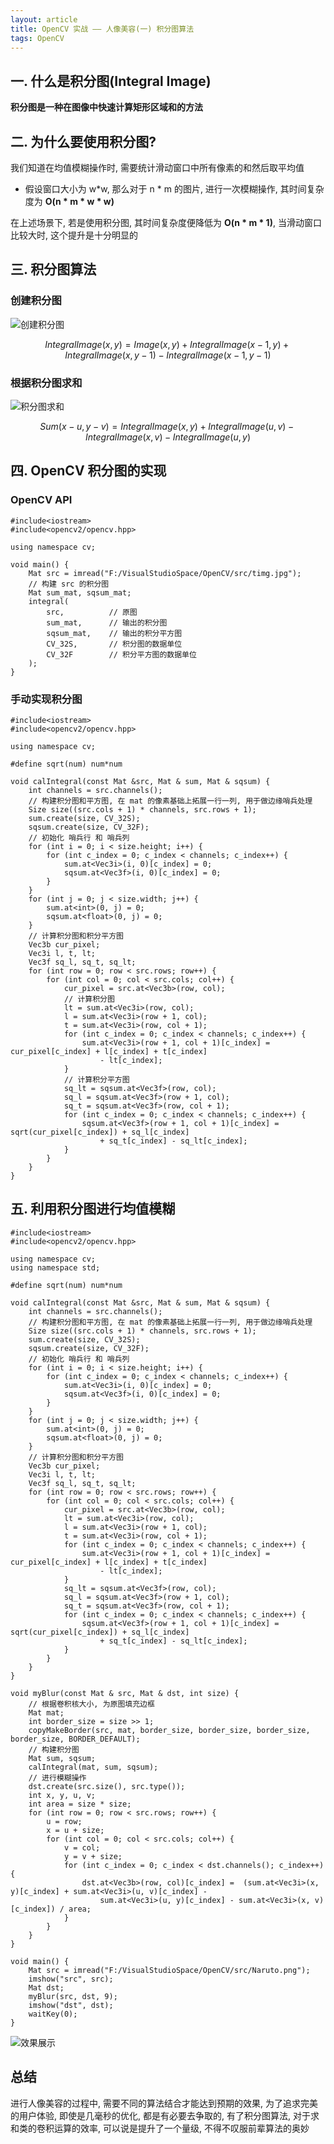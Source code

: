 ```yaml
---
layout: article
title: OpenCV 实战 —— 人像美容(一) 积分图算法
tags: OpenCV
---
```


## 一. 什么是积分图(Integral Image)
**积分图是一种在图像中快速计算矩形区域和的方法**

## 二. 为什么要使用积分图?
我们知道在均值模糊操作时, 需要统计滑动窗口中所有像素的和然后取平均值
- 假设窗口大小为 w*w, 那么对于 n * m 的图片, 进行一次模糊操作, 其时间复杂度为 **O(n * m * w * w)**

<!--more-->

在上述场景下, 若是使用积分图, 其时间复杂度便降低为 **O(n * m * 1)**, 当滑动窗口比较大时, 这个提升是十分明显的

## 三. 积分图算法
### 创建积分图
![创建积分图](https://i.loli.net/2019/05/29/5cee3503b24c949345.png)

$$IntegralImage(x, y) = Image(x, y) + IntegralImage(x - 1, y) + IntegralImage(x, y - 1) - IntegralImage(x - 1, y - 1)$$

### 根据积分图求和
![积分图求和](https://i.loli.net/2019/05/29/5cee3512d6e3b42203.png)

$$Sum(x - u, y - v) =  IntegralImage(x, y) + IntegralImage(u, v) - IntegralImage(x, v) - IntegralImage(u, y)$$

## 四. OpenCV 积分图的实现
### OpenCV API
```
#include<iostream>
#include<opencv2/opencv.hpp>

using namespace cv;

void main() {
	Mat src = imread("F:/VisualStudioSpace/OpenCV/src/timg.jpg");
	// 构建 src 的积分图
	Mat sum_mat, sqsum_mat;
	integral(
		src,          // 原图
		sum_mat,      // 输出的积分图
		sqsum_mat,    // 输出的积分平方图
		CV_32S,       // 积分图的数据单位
		CV_32F        // 积分平方图的数据单位
	);
}
```
### 手动实现积分图
```
#include<iostream>
#include<opencv2/opencv.hpp>

using namespace cv;

#define sqrt(num) num*num

void calIntegral(const Mat &src, Mat & sum, Mat & sqsum) {
	int channels = src.channels();
	// 构建积分图和平方图, 在 mat 的像素基础上拓展一行一列, 用于做边缘哨兵处理
	Size size((src.cols + 1) * channels, src.rows + 1);
	sum.create(size, CV_32S);
	sqsum.create(size, CV_32F);
	// 初始化 哨兵行 和 哨兵列
	for (int i = 0; i < size.height; i++) {
		for (int c_index = 0; c_index < channels; c_index++) {
			sum.at<Vec3i>(i, 0)[c_index] = 0;
			sqsum.at<Vec3f>(i, 0)[c_index] = 0;
		}
	}
	for (int j = 0; j < size.width; j++) {
		sum.at<int>(0, j) = 0;
		sqsum.at<float>(0, j) = 0;
	}
	// 计算积分图和积分平方图
	Vec3b cur_pixel;
	Vec3i l, t, lt;
	Vec3f sq_l, sq_t, sq_lt;
	for (int row = 0; row < src.rows; row++) {
		for (int col = 0; col < src.cols; col++) {
			cur_pixel = src.at<Vec3b>(row, col);
			// 计算积分图
			lt = sum.at<Vec3i>(row, col);
			l = sum.at<Vec3i>(row + 1, col);
			t = sum.at<Vec3i>(row, col + 1);
			for (int c_index = 0; c_index < channels; c_index++) {
				sum.at<Vec3i>(row + 1, col + 1)[c_index] = cur_pixel[c_index] + l[c_index] + t[c_index]
					- lt[c_index];
			}
			// 计算积分平方图
			sq_lt = sqsum.at<Vec3f>(row, col);
			sq_l = sqsum.at<Vec3f>(row + 1, col);
			sq_t = sqsum.at<Vec3f>(row, col + 1);
			for (int c_index = 0; c_index < channels; c_index++) {
				sqsum.at<Vec3f>(row + 1, col + 1)[c_index] = sqrt(cur_pixel[c_index]) + sq_l[c_index] 
					+ sq_t[c_index] - sq_lt[c_index];
			}
		}
	}
}
```

## 五. 利用积分图进行均值模糊
```
#include<iostream>
#include<opencv2/opencv.hpp>

using namespace cv;
using namespace std;

#define sqrt(num) num*num

void calIntegral(const Mat &src, Mat & sum, Mat & sqsum) {
	int channels = src.channels();
	// 构建积分图和平方图, 在 mat 的像素基础上拓展一行一列, 用于做边缘哨兵处理
	Size size((src.cols + 1) * channels, src.rows + 1);
	sum.create(size, CV_32S);
	sqsum.create(size, CV_32F);
	// 初始化 哨兵行 和 哨兵列
	for (int i = 0; i < size.height; i++) {
		for (int c_index = 0; c_index < channels; c_index++) {
			sum.at<Vec3i>(i, 0)[c_index] = 0;
			sqsum.at<Vec3f>(i, 0)[c_index] = 0;
		}
	}
	for (int j = 0; j < size.width; j++) {
		sum.at<int>(0, j) = 0;
		sqsum.at<float>(0, j) = 0;
	}
	// 计算积分图和积分平方图
	Vec3b cur_pixel;
	Vec3i l, t, lt;
	Vec3f sq_l, sq_t, sq_lt;
	for (int row = 0; row < src.rows; row++) {
		for (int col = 0; col < src.cols; col++) {
			cur_pixel = src.at<Vec3b>(row, col);
			lt = sum.at<Vec3i>(row, col);
			l = sum.at<Vec3i>(row + 1, col);
			t = sum.at<Vec3i>(row, col + 1);
			for (int c_index = 0; c_index < channels; c_index++) {
				sum.at<Vec3i>(row + 1, col + 1)[c_index] = cur_pixel[c_index] + l[c_index] + t[c_index]
					- lt[c_index];
			}
			sq_lt = sqsum.at<Vec3f>(row, col);
			sq_l = sqsum.at<Vec3f>(row + 1, col);
			sq_t = sqsum.at<Vec3f>(row, col + 1);
			for (int c_index = 0; c_index < channels; c_index++) {
				sqsum.at<Vec3f>(row + 1, col + 1)[c_index] = sqrt(cur_pixel[c_index]) + sq_l[c_index]
					+ sq_t[c_index] - sq_lt[c_index];
			}
		}
	}
}

void myBlur(const Mat & src, Mat & dst, int size) {
	// 根据卷积核大小, 为原图填充边框
	Mat mat;
	int border_size = size >> 1;
	copyMakeBorder(src, mat, border_size, border_size, border_size, border_size, BORDER_DEFAULT);
	// 构建积分图
	Mat sum, sqsum;
	calIntegral(mat, sum, sqsum);
	// 进行模糊操作
	dst.create(src.size(), src.type());
	int x, y, u, v;
	int area = size * size;
	for (int row = 0; row < src.rows; row++) {
		u = row;
		x = u + size;
		for (int col = 0; col < src.cols; col++) {
			v = col;
			y = v + size;
			for (int c_index = 0; c_index < dst.channels(); c_index++) {
				dst.at<Vec3b>(row, col)[c_index] =  (sum.at<Vec3i>(x, y)[c_index] + sum.at<Vec3i>(u, v)[c_index] -
					sum.at<Vec3i>(u, y)[c_index] - sum.at<Vec3i>(x, v)[c_index]) / area;
			}
		}
	}
}

void main() {
	Mat src = imread("F:/VisualStudioSpace/OpenCV/src/Naruto.png");
	imshow("src", src);
	Mat dst;
	myBlur(src, dst, 9);
	imshow("dst", dst);
	waitKey(0);
}
```
![效果展示](https://i.loli.net/2019/05/29/5cee352501ba941494.png)

## 总结
进行人像美容的过程中, 需要不同的算法结合才能达到预期的效果, 为了追求完美的用户体验, 即使是几毫秒的优化, 都是有必要去争取的, 有了积分图算法, 对于求和类的卷积运算的效率, 可以说是提升了一个量级, 不得不叹服前辈算法的奥妙
